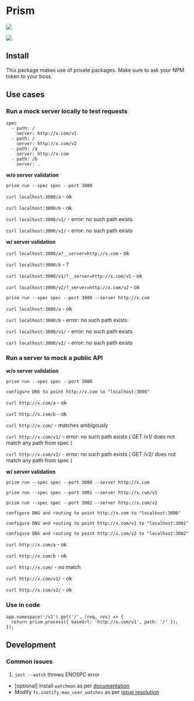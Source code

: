 # Prism

<a href="https://codeclimate.com/github/stoplightio/prism/maintainability"><img src="https://api.codeclimate.com/v1/badges/f5e363a7eb5b8f4e570f/maintainability" /></a>

<a href="https://codeclimate.com/github/stoplightio/prism/test_coverage"><img src="https://api.codeclimate.com/v1/badges/f5e363a7eb5b8f4e570f/test_coverage" /></a>

## Install

This package makes use of private packages. Make sure to ask your NPM token to your boss.

## Use cases

### Run a mock server locally to test requests

```
spec
  - path: /
    server: http://x.com/v1
  - path: /
    server: http://x.com/v2
  - path: /a
    server: http://x.com
  - path: /b
    server: .
```

**w/o server validation**

`prism run --spec spec --port 3000`


`curl localhost:3000/a` - ok

`curl localhost:3000/b` - ok

`curl localhost:3000/v1/` - error: no such path exists

`curl localhost:3000/v2/` - error: no such path exists

**w/ server validation**

`curl localhost:3000/a?__server=http://x.com` - ok

`curl localhost:3000/b` - ?

`curl localhost:3000/v1/?__server=http://x.com/v1` - ok

`curl localhost:3000/v2/?_server=http://x.com/v2` - ok



`prism run --spec spec --port 3000 --server http://x.com`


`curl localhost:3000/a` - ok

`curl localhost:3000/b` - error: no such path exists

`curl localhost:3000/v1/` - error: no such path exists

`curl localhost:3000/v2/` - error: no such path exists

### Run a server to mock a public API

**w/o server validation**

`prism run --spec spec --port 3000`

`configure DNS to point http://x.com to "localhost:3000"`


`curl http://x.com/a` - ok

`curl http://x.com/b` - ok

`curl http://x.com/` - matches ambigously

`curl http://x.com/v1/` - error: no such path exists ( GET /v1/ does not match any path from spec )

`curl http://x.com/v2/` - error: no such path exists ( GET /v2/ does not match any path from spec )

**w/ server validation**

`prism run --spec spec --port 3000 --server http://x.com`

`prism run --spec spec --port 3001 --server http://x.com/v1`

`prism run --spec spec --port 3002 --server http://x.com/v2`


`configure DNS and routing to point http://x.com to "localhost:3000"`

`configure DNS and routing to point http://x.com/v1 to "localhost:3001"`

`configure DNS and routing to point http://x.com/v2 to "localhost:3002"`


`curl http://x.com/a` - ok

`curl http://x.com/b` - ok

`curl http://x.com/` - no match

`curl http://x.com/v1/` - ok

`curl http://x.com/v2/` - ok

### Use in code

```
app.namespace('/v1').get('/', (req, res) => {
  return prism.process({ baseUrl: 'http://x.com/v1', path: '/' });
});
```

## Development

### Common issues

1. `jest --watch` throws ENOSPC error

- [optional] Install `watchman` as per [documentation](https://facebook.github.io/watchman/docs/install.html#installing-from-source)
- Modify `fs.inotify.max_user_watches` as per [issue resolution](https://github.com/facebook/jest/issues/3254)
